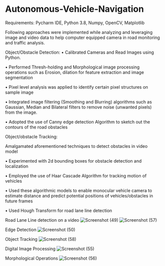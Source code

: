 # Autonomous-Vehicle-Navigation
Requirements: Pycharm IDE, Python 3.8, Numpy, OpenCV, Matplotlib

Following approaches were implemented while analyzing and leveraging image and video data to help computer equipped camera in road monitoring and traffic analysis.

Object/Obstacle Detection:
•	Calibrated Cameras and Read Images using Python.

•	Performed  Thresh-holding and Morphological image processing operations such as Erosion, dilation for feature extraction and image segmentation

•	Pixel level analysis was applied to identify certain pixel structures on sample image

•	Integrated image filtering (Smoothing and Blurring) algorithms such as Gaussian, Median and Bilateral filters to remove noise 
(unwanted pixels) from the image.

•	Adopted the use of Canny edge detection Algorithm to sketch out the contours of the road obstacles

Object/obstacle Tracking:

Amalgamated aforementioned techniques to detect obstacles in video model 

•	Experimented with 2d bounding boxes for obstacle detection and localization

•	Employed the use of Haar Cascade Algorithm for tracking motion of vehicles

•	Used  these algorithmic models to enable monocular vehicle camera  to estimate distance and predict potential positions of vehicles/obstacles  in future frames

•	Used Hough Transform for road lane line detection


Road Lane Line detection on a video
![Screenshot (49)](https://user-images.githubusercontent.com/63878323/79710727-b99e4600-827a-11ea-8981-301c696fb6e6.png)
![Screenshot (57)](https://user-images.githubusercontent.com/63878323/79710743-c3c04480-827a-11ea-908f-654a0d19a098.png)

Edge Detection
![Screenshot (50)](https://user-images.githubusercontent.com/63878323/79710763-cae75280-827a-11ea-81d2-a3273dc0e18a.png)

Object Tracking
![Screenshot (58)](https://user-images.githubusercontent.com/63878323/79710786-e3f00380-827a-11ea-8d0e-a743e9e1a451.png)

Digital Image Processing
![Screenshot (55)](https://user-images.githubusercontent.com/63878323/79710798-ed796b80-827a-11ea-878c-634627c47349.png)

 Morphological Operations
![Screenshot (56)](https://user-images.githubusercontent.com/63878323/79710801-ee120200-827a-11ea-96da-880ae11dee0e.png)
